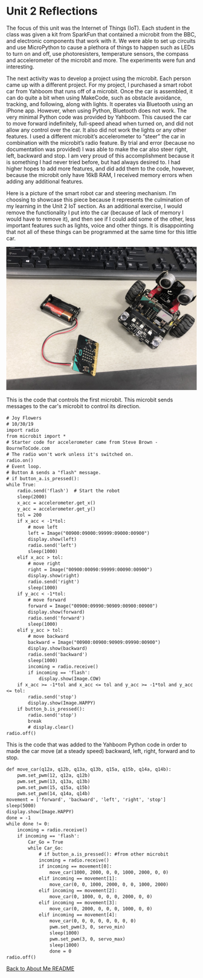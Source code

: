 
# Unit 2 Reflections

The focus of this unit was the Internet of Things (IoT). Each student in the class was given a kit from SparkFun that contained a 
microbit from the BBC, and electronic components that work with it. We were able to set up circuits and use MicroPython to cause a 
plethora of things to happen such as LEDs to turn on and off, use photoresisters, temperature sensors, the compass and accelerometer 
of the microbit and more. The experiments were fun and interesting. 

The next activity was to develop a project using the microbit. Each person came up with a different project. For my project, I 
purchased a smart robot car from Yahboom that runs off of a microbit. Once the car is assembled, it can do quite a bit when using 
MakeCode, such as obstacle avoidance, tracking, and following, along with lights. It operates via Bluetooth using an iPhone app. 
However, when using Python, Bluetooth does not work. The very minimal Python code was provided by Yahboom. This caused the car to 
move forward indefinitely, full-speed ahead when turned on, and did not allow any control over the car. It also did not work the 
lights or any other features. I used a different microbit’s accelerometer to “steer” the car in combination with the microbit’s 
radio feature. By trial and error (because no documentation was provided) I was able to make the car also steer right, left, backward 
and stop. I am very proud of this accomplishment because it is something I had never tried before, but had always desired to.  I had 
higher hopes to add more features, and did add them to the code, however, because the microbit only have 16kB RAM, I received memory 
errors when adding any additional features. 

Here is a picture of the smart robot car and steering mechanism. I’m choosing to showcase this piece because it represents the 
culmination of my learning in the Unit 2 IoT section. As an additional exercise, I would remove the functionality I put into the 
car (because of lack of memory I would have to remove it), and then see if I could add some of the other, less important features 
such as lights, voice and other things. It is disappointing that not all of these things can be programmed at the same time for this 
little car.

![Yahboom Microbit Robot Car Project](https://github.com/JOYFLOWERS/joyflowers.github.io/blob/master/IMG_4270.jpg)

This is the code that controls the first microbit. This microbit sends messages to the car's microbit to control its direction.

    # Joy Flowers
    # 10/30/19
    import radio
    from microbit import *
    # Starter code for accelerometer came from Steve Brown - BourneToCode.com
    # The radio won't work unless it's switched on.
    radio.on()
    # Event loop.
    # Button A sends a "flash" message.
    # if button_a.is_pressed():
    while True:
        radio.send('flash')  # Start the robot
        sleep(2000)
        x_acc = accelerometer.get_x()
        y_acc = accelerometer.get_y()
        tol = 200
        if x_acc < -1*tol:
            # move left
            left = Image("00900:09000:99999:09000:00900")
            display.show(left)
            radio.send('left')
            sleep(1000)
        elif x_acc > tol:
            # move right
            right = Image("00900:00090:99999:00090:00900")
            display.show(right)
            radio.send('right')
            sleep(1000)
        if y_acc < -1*tol:
            # move forward
            forward = Image("00900:09990:90909:00900:00900")
            display.show(forward)
            radio.send('forward')
            sleep(1000)
        elif y_acc > tol:
            # move backward
            backward = Image("00900:00900:90909:09990:00900")
            display.show(backward)
            radio.send('backward')
            sleep(1000)
            incoming = radio.receive()
            if incoming == 'flash':
                display.show(Image.COW)
        if x_acc >= -1*tol and x_acc <= tol and y_acc >= -1*tol and y_acc <= tol:
            radio.send('stop')
            display.show(Image.HAPPY)
        if button_b.is_pressed():
            radio.send('stop')
            break
            # display.clear()
    radio.off()   

This is the code that was added to the Yahboom Python code in order to made the car move (at a steady speed) backward, left, right, 
forward and to stop.

    def move_car(q12a, q12b, q13a, q13b, q15a, q15b, q14a, q14b):
        pwm.set_pwm(12, q12a, q12b)
        pwm.set_pwm(13, q13a, q13b)
        pwm.set_pwm(15, q15a, q15b)
        pwm.set_pwm(14, q14a, q14b)
    movement = ['forward', 'backward', 'left', 'right', 'stop']
    sleep(5000)
    display.show(Image.HAPPY)
    done = -1
    while done != 0:
        incoming = radio.receive()
        if incoming == 'flash':
            Car_Go = True
            while Car_Go:
                # if button_a.is_pressed(): #from other microbit
                incoming = radio.receive()
                if incoming == movement[0]:
                    move_car(1000, 2000, 0, 0, 1000, 2000, 0, 0)
                elif incoming == movement[1]:
                    move_car(0, 0, 1000, 2000, 0, 0, 1000, 2000)
                elif incoming == movement[2]:
                    move_car(0, 1000, 0, 0, 0, 2000, 0, 0)
                elif incoming == movement[3]:
                    move_car(0, 2000, 0, 0, 0, 1000, 0, 0)
                elif incoming == movement[4]:
                    move_car(0, 0, 0, 0, 0, 0, 0, 0)
                    pwm.set_pwm(3, 0, servo_min)
                    sleep(1000)
                    pwm.set_pwm(3, 0, servo_max)
                    sleep(1000)
                    done = 0
    radio.off()

[Back to About Me README](README.md) 
